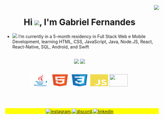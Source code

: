 <br><br>
<img align="right" height="500em"
src="https://i.imgur.com/12uYRpN.png"/>

<h1 align="center">Hi <img src="https://raw.githubusercontent.com/kaueMarques/kaueMarques/master/hi.gif" width="30px">, I'm Gabriel Fernandes</h1>

- <img src="https://emojipedia-us.s3.amazonaws.com/source/skype/289/man-technologist_1f468-200d-1f4bb.png" width="20px"> I’m currently in a 5-month residency in Full Stack Web e Mobile Development, learning HTML, CSS, JavaScript, Java, Node.JS, React, React-Native, SQL, Android, and Swift
<br><br>
<p align="center">
<img width="430em" src="https://github-readme-stats.vercel.app/api?username=gaabezk&show_icons=true&theme=vision-friendly-dark">
<img width="430em" src="https://github-readme-stats.vercel.app/api/top-langs/?username=gaabezk&layout=compact&theme=vision-friendly-dark">
</p>

<div style="display: inline_block" align="center"><br>
  <img align="center" height="40" width="60" src="https://raw.githubusercontent.com/devicons/devicon/master/icons/java/java-original.svg">
  <img align="center" height="40" width="60" src="https://raw.githubusercontent.com/devicons/devicon/master/icons/html5/html5-original.svg">
  <img align="center" height="40" width="60" src="https://raw.githubusercontent.com/devicons/devicon/master/icons/css3/css3-original.svg">
  <img align="center" height="40" width="60" src="https://raw.githubusercontent.com/devicons/devicon/master/icons/javascript/javascript-plain.svg">
  <img align="center" height="40" width="60" src="https://cdn.jsdelivr.net/gh/devicons/devicon/icons/git/git-original.svg">
  </div>
  
  ### 
  
<br><br>

<p align="center" style="background:yellow">
 <a href="https://instagram.com/gabrielfern__" target="_blank">
 <img align="center" height="25" width="126" src="https://img.shields.io/badge/-gabrielfern__-05122A?style=flat&logo=instagram" alt="instagram"/>
</a>
<a href="https://discord.gg/neU4Jj9h2k" target="_blank">
  <img align="center" height="25" width="100" src="https://img.shields.io/badge/-discord-05122A?style=flat&logo=discord" alt="discord"/>
</a>
<a href="https://www.linkedin.com/in/gabezk/" target="_blank">
  <img align="center" height="25" width="100" src="https://img.shields.io/badge/-gabezk-05122A?style=flat&logo=linkedin" alt="linkedin"/>
</a>

